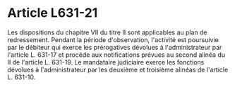 # Article L631-21

Les dispositions du chapitre VII du titre II sont applicables au plan de redressement.   Pendant la période d'observation, l'activité est poursuivie par le débiteur qui exerce les prérogatives dévolues à l'administrateur par l'article L. 631-17 et procède aux notifications prévues au second alinéa du II de l'article L. 631-19.   Le mandataire judiciaire exerce les fonctions dévolues à l'administrateur par les deuxième et troisième alinéas de l'article L. 631-10.